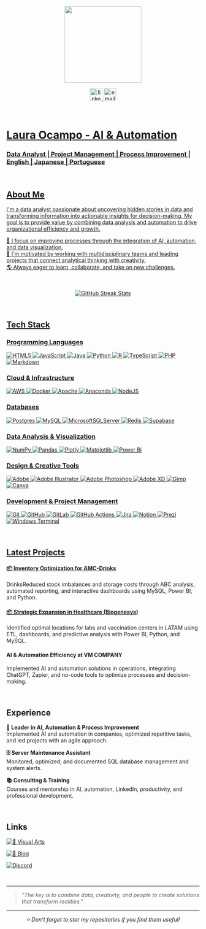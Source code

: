 <!-- Imagen de perfil centrada -->
<p align="center">
  <img src="https://yt3.ggpht.com/OW4LPu32YcXfT-KssqDf0-R5jGV59jw6Fp3j_gkVzfvxJYnHBonxloHQ2wTcHd1jK3Sf5dPXyxnsabs=s400-c-fcrop64=1,199a0000e666ffff-nd-v1-rwa" height="200" />
</p>


<!-- Botones sociales centrados -->
<p align="center">
  <a href="https://linkedin.com/in/locampocam" target="_blank">
    <img src="https://img.shields.io/static/v1?message=LinkedIn&logo=linkedin&label=&color=0077B5&logoColor=white&labelColor=&style=for-the-badge" height="32" alt="linkedin logo" />
  </a>
    <a href="mailto:locampocam@gmail.com" target="_blank">
    <img src="https://img.shields.io/static/v1?message=Email&logo=gmail&label=&color=000000&logoColor=white&labelColor=&style=for-the-badge" height="32" alt="email logo" />
 
</p>



<br>

# Laura Ocampo - AI & Automation
<h3 >
Data Analyst | Project Management | Process Improvement | English | Japanese | Portuguese
</h3>
<br>



## About Me

I'm a data analyst passionate about uncovering hidden stories in data and transforming information into actionable insights for decision-making. My goal is to provide value by combining data analysis and automation to drive organizational efficiency and growth.

🎯 I focus on improving processes through the integration of AI, automation, and data visualization.  
🚀 I'm motivated by working with multidisciplinary teams and leading projects that connect analytical thinking with creativity.  
🌎 Always eager to learn, collaborate, and take on new challenges.



<br>

<p align="center">
  <img src="https://streak-stats.demolab.com/?user=locampocam&theme=dark&hide_border=false" alt="GitHub Streak Stats" />
</p>

<br>

## Tech Stack

### Programming Languages
![HTML5](https://img.shields.io/badge/html5-%23E34F26.svg?style=for-the-badge&logo=html5&logoColor=white)
![JavaScript](https://img.shields.io/badge/javascript-%23323330.svg?style=for-the-badge&logo=javascript&logoColor=%23F7DF1E)
![Java](https://img.shields.io/badge/java-%23ED8B00.svg?style=for-the-badge&logo=openjdk&logoColor=white)
![Python](https://img.shields.io/badge/python-3670A0?style=for-the-badge&logo=python&logoColor=ffdd54)
![R](https://img.shields.io/badge/r-%23276DC3.svg?style=for-the-badge&logo=r&logoColor=white)
![TypeScript](https://img.shields.io/badge/typescript-%23007ACC.svg?style=for-the-badge&logo=typescript&logoColor=white)
![PHP](https://img.shields.io/badge/php-%23777BB4.svg?style=for-the-badge&logo=php&logoColor=white)
![Markdown](https://img.shields.io/badge/markdown-%23000000.svg?style=for-the-badge&logo=markdown&logoColor=white)

### Cloud & Infrastructure
![AWS](https://img.shields.io/badge/AWS-%23FF9900.svg?style=for-the-badge&logo=amazon-aws&logoColor=white)
![Docker](https://img.shields.io/badge/docker-%230db7ed.svg?style=for-the-badge&logo=docker&logoColor=white)
![Apache](https://img.shields.io/badge/apache-%23D42029.svg?style=for-the-badge&logo=apache&logoColor=white)
![Anaconda](https://img.shields.io/badge/Anaconda-%2344A833.svg?style=for-the-badge&logo=anaconda&logoColor=white)
![NodeJS](https://img.shields.io/badge/node.js-6DA55F?style=for-the-badge&logo=node.js&logoColor=white)

### Databases
![Postgres](https://img.shields.io/badge/postgres-%23316192.svg?style=for-the-badge&logo=postgresql&logoColor=white)
![MySQL](https://img.shields.io/badge/mysql-4479A1.svg?style=for-the-badge&logo=mysql&logoColor=white)
![MicrosoftSQLServer](https://img.shields.io/badge/Microsoft%20SQL%20Server-CC2927?style=for-the-badge&logo=microsoft%20sql%20server&logoColor=white)
![Redis](https://img.shields.io/badge/redis-%23DD0031.svg?style=for-the-badge&logo=redis&logoColor=white)
![Supabase](https://img.shields.io/badge/Supabase-3ECF8E?style=for-the-badge&logo=supabase&logoColor=white)

### Data Analysis & Visualization
![NumPy](https://img.shields.io/badge/numpy-%23013243.svg?style=for-the-badge&logo=numpy&logoColor=white)
![Pandas](https://img.shields.io/badge/pandas-%23150458.svg?style=for-the-badge&logo=pandas&logoColor=white)
![Plotly](https://img.shields.io/badge/Plotly-%233F4F75.svg?style=for-the-badge&logo=plotly&logoColor=white)
![Matplotlib](https://img.shields.io/badge/Matplotlib-%23ffffff.svg?style=for-the-badge&logo=Matplotlib&logoColor=black)
![Power Bi](https://img.shields.io/badge/power_bi-F2C811?style=for-the-badge&logo=powerbi&logoColor=black)

### Design & Creative Tools
![Adobe](https://img.shields.io/badge/adobe-%23FF0000.svg?style=for-the-badge&logo=adobe&logoColor=white)
![Adobe Illustrator](https://img.shields.io/badge/adobe%20illustrator-%23FF9A00.svg?style=for-the-badge&logo=adobe%20illustrator&logoColor=white)
![Adobe Photoshop](https://img.shields.io/badge/adobe%20photoshop-%2331A8FF.svg?style=for-the-badge&logo=adobe%20photoshop&logoColor=white)
![Adobe XD](https://img.shields.io/badge/Adobe%20XD-470137?style=for-the-badge&logo=Adobe%20XD&logoColor=#FF61F6)
![Gimp](https://img.shields.io/badge/Gimp-657D8B?style=for-the-badge&logo=gimp&logoColor=FFFFFF)
![Canva](https://img.shields.io/badge/Canva-%2300C4CC.svg?style=for-the-badge&logo=Canva&logoColor=white)

### Development & Project Management
![Git](https://img.shields.io/badge/git-%23F05033.svg?style=for-the-badge&logo=git&logoColor=white)
![GitHub](https://img.shields.io/badge/github-%23121011.svg?style=for-the-badge&logo=github&logoColor=white)
![GitLab](https://img.shields.io/badge/gitlab-%23181717.svg?style=for-the-badge&logo=gitlab&logoColor=white)
![GitHub Actions](https://img.shields.io/badge/github%20actions-%232671E5.svg?style=for-the-badge&logo=githubactions&logoColor=white)
![Jira](https://img.shields.io/badge/jira-%230A0FFF.svg?style=for-the-badge&logo=jira&logoColor=white)
![Notion](https://img.shields.io/badge/Notion-%23000000.svg?style=for-the-badge&logo=notion&logoColor=white)
![Prezi](https://img.shields.io/badge/Prezi-%23000000.svg?style=for-the-badge&logo=Prezi&logoColor=white)
![Windows Terminal](https://img.shields.io/badge/Windows%20Terminal-%234D4D4D.svg?style=for-the-badge&logo=windows-terminal&logoColor=white)


<br>

## Latest Projects

#### [📦 Inventory Optimization for AMC-Drinks](https://github.com/locampocam/Analisis_Inventario_Distribuidora_Licores_AMC)
DrinksReduced stock imbalances and storage costs through ABC analysis, automated reporting, and interactive dashboards using MySQL, Power BI, and Python.

#### [📦 Strategic Expansion in Healthcare (Biogenesys)](https://github.com/locampocam/M4_Biogenesys_Expansion)
Identified optimal locations for labs and vaccination centers in LATAM using ETL, dashboards, and predictive analysis with Power BI, Python, and MySQL.

#### AI & Automation Efficiency at VM COMPANY
Implemented AI and automation solutions in operations, integrating ChatGPT, Zapier, and no-code tools to optimize processes and decision-making.

<br>

## Experience

**🤖 Leader in AI, Automation & Process Improvement**  
Implemented AI and automation in companies, optimized repetitive tasks, and led projects with an agile approach.

**🗄️ Server Maintenance Assistant**  
Monitored, optimized, and documented SQL database management and system alerts.

**📚 Consulting & Training**  
Courses and mentorship in AI, automation, LinkedIn, productivity, and professional development.


<br>

## Links

[![🎨 Visual Arts](https://img.shields.io/badge/Visual%20Arts-Portfolio-0077B5?style=for-the-badge&logo=palette&logoColor=white&labelColor=101010)](https://locampoc.wixsite.com/portfolio)

[![📖 Blog](https://img.shields.io/badge/Blog-Articles-000000?style=for-the-badge&logo=book&logoColor=white&labelColor=101010)](https://locampoc.wixsite.com/portfolio/blog)

[![Discord](https://img.shields.io/badge/Discord-Japanese%20Learning%20Community-7289DA?style=for-the-badge&logo=discord&logoColor=white&labelColor=101010)](https://discord.gg/VkFXRw9Uwf)

<br>


---


> *"The key is to combine data, creativity, and people to create solutions that transform realities."*

---

<p align="center">
  <i>⭐ Don't forget to star my repositories if you find them useful!</i>
</p>
